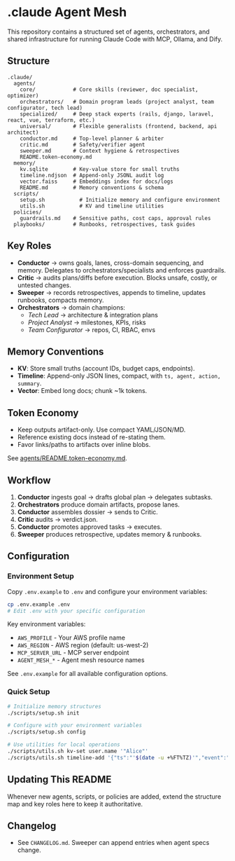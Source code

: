 # .claude Agent Mesh

This repository contains a structured set of agents, orchestrators, and shared infrastructure for running Claude Code with MCP, Ollama, and Dify.

## Structure

```
.claude/
  agents/
    core/            # Core skills (reviewer, doc specialist, optimizer)
    orchestrators/   # Domain program leads (project analyst, team configurator, tech lead)
    specialized/     # Deep stack experts (rails, django, laravel, react, vue, terraform, etc.)
    universal/       # Flexible generalists (frontend, backend, api architect)
    conductor.md     # Top-level planner & arbiter
    critic.md        # Safety/verifier agent
    sweeper.md       # Context hygiene & retrospectives
    README.token-economy.md
  memory/
    kv.sqlite        # Key-value store for small truths
    timeline.ndjson  # Append-only JSONL audit log
    vector.faiss     # Embeddings index for docs/logs
    README.md        # Memory conventions & schema
  scripts/
    setup.sh           # Initialize memory and configure environment
    utils.sh           # KV and timeline utilities
  policies/
    guardrails.md    # Sensitive paths, cost caps, approval rules
  playbooks/         # Runbooks, retrospectives, task guides
```

## Key Roles

- **Conductor** → owns goals, lanes, cross-domain sequencing, and memory. Delegates to orchestrators/specialists and enforces guardrails.
- **Critic** → audits plans/diffs before execution. Blocks unsafe, costly, or untested changes.
- **Sweeper** → records retrospectives, appends to timeline, updates runbooks, compacts memory.
- **Orchestrators** → domain champions:
  - *Tech Lead* → architecture & integration plans
  - *Project Analyst* → milestones, KPIs, risks
  - *Team Configurator* → repos, CI, RBAC, envs

## Memory Conventions

- **KV**: Store small truths (account IDs, budget caps, endpoints).
- **Timeline**: Append-only JSON lines, compact, with `ts, agent, action, summary`.
- **Vector**: Embed long docs; chunk ~1k tokens.

## Token Economy

- Keep outputs artifact-only. Use compact YAML/JSON/MD.
- Reference existing docs instead of re-stating them.
- Favor links/paths to artifacts over inline blobs.

See [agents/README.token-economy.md](agents/README.token-economy.md).

## Workflow

1. **Conductor** ingests goal → drafts global plan → delegates subtasks.
2. **Orchestrators** produce domain artifacts, propose lanes.
3. **Conductor** assembles dossier → sends to Critic.
4. **Critic** audits → verdict.json.
5. **Conductor** promotes approved tasks → executes.
6. **Sweeper** produces retrospective, updates memory & runbooks.

## Configuration

### Environment Setup

Copy `.env.example` to `.env` and configure your environment variables:

```bash
cp .env.example .env
# Edit .env with your specific configuration
```

Key environment variables:

- `AWS_PROFILE` - Your AWS profile name
- `AWS_REGION` - AWS region (default: us-west-2)
- `MCP_SERVER_URL` - MCP server endpoint
- `AGENT_MESH_*` - Agent mesh resource names

See `.env.example` for all available configuration options.

### Quick Setup

```bash
# Initialize memory structures
./scripts/setup.sh init

# Configure with your environment variables
./scripts/setup.sh config

# Use utilities for local operations
./scripts/utils.sh kv-set user.name '"Alice"'
./scripts/utils.sh timeline-add '{"ts":"'$(date -u +%FT%TZ)'","event":"setup"}'
```

## Updating This README

Whenever new agents, scripts, or policies are added, extend the structure map and key roles here to keep it authoritative.

## Changelog

- See `CHANGELOG.md`. Sweeper can append entries when agent specs change.
